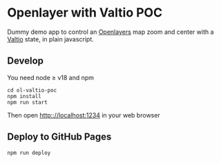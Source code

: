 Openlayer with Valtio POC
=========================

Dummy demo app to control an [Openlayers](https://openlayers.org/) map
zoom and center with a [Valtio](https://valtio.dev/) state,
in plain javascript.


Develop
-------

You need node ≥ v18 and npm

```
cd ol-valtio-poc
npm install
npm run start
```

Then open <http:://localhost:1234> in your web browser


Deploy to GitHub Pages
----------------------

```
npm run deploy
```

